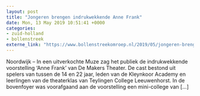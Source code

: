 ```yaml
---
layout: post
title: "Jongeren brengen indrukwekkende Anne Frank"
date: Mon, 13 May 2019 10:51:41 +0000
categories: 
- zuid-holland 
- bollenstreek 
externe_link: "https://www.bollenstreekomroep.nl/2019/05/jongeren-brengen-indrukwekkende-anne-frank/"
---
```


Noordwijk &#8211; In een uitverkochte Muze zag het publiek de indrukwekkende voorstelling ‘Anne Frank’ van De Makers Theater. De cast bestond uit spelers van tussen de 14 en 22 jaar, leden van de Kleynkoor Academy en leerlingen van de theaterklas van Teylingen College Leeuwenhorst. In de bovenfoyer was voorafgaand aan de voorstelling een mini-college van [&#8230;]
